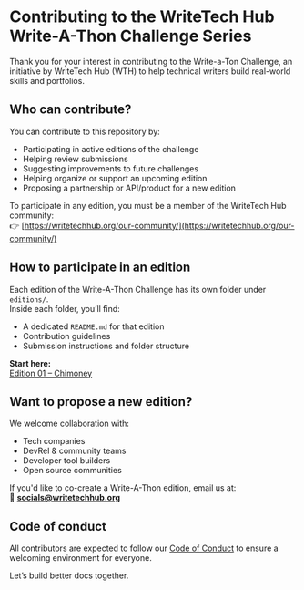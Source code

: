 # Contributing to the WriteTech Hub Write-A-Thon Challenge Series

Thank you for your interest in contributing to the Write-a-Ton Challenge, an initiative by WriteTech Hub (WTH) to help technical writers build real-world skills and portfolios.

## Who can contribute?

You can contribute to this repository by:

- Participating in active editions of the challenge
- Helping review submissions
- Suggesting improvements to future challenges
- Helping organize or support an upcoming edition
- Proposing a partnership or API/product for a new edition

To participate in any edition, you must be a member of the WriteTech Hub community:  
👉 [https://writetechhub.org/our-community/](https://writetechhub.org/our-community/)

## How to participate in an edition

Each edition of the Write-A-Thon Challenge has its own folder under `editions/`.  
Inside each folder, you’ll find:

- A dedicated `README.md` for that edition
- Contribution guidelines
- Submission instructions and folder structure

**Start here:**  
 [Edition 01 – Chimoney](editions/01-chimoney/README.md)

## Want to propose a new edition?

We welcome collaboration with:

- Tech companies
- DevRel & community teams
- Developer tool builders
- Open source communities

If you'd like to co-create a Write-A-Thon edition, email us at:  
📧 **socials@writetechhub.org**

## Code of conduct

All contributors are expected to follow our [Code of Conduct](CODE_OF_CONDUCT.md) to ensure a welcoming environment for everyone.

Let’s build better docs together.
